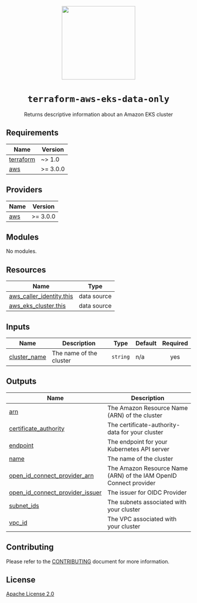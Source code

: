 <div align="center">
  <a href="https://github.com/mongodb-devprod-infrastructure/terraform-aws-eks-data-only">
    <img src="https://user-images.githubusercontent.com/2184329/145092072-d669fd86-de77-427e-aa78-7bc14e0bf531.png" width="200">
  </a>
  <h1><code>terraform-aws-eks-data-only</code></h1>
  <p>Returns descriptive information about an Amazon EKS cluster</p>
</div>

<!-- BEGIN_TF_DOCS -->

## Requirements

| Name                                                                     | Version  |
| ------------------------------------------------------------------------ | -------- |
| <a name="requirement_terraform"></a> [terraform](#requirement_terraform) | ~> 1.0   |
| <a name="requirement_aws"></a> [aws](#requirement_aws)                   | >= 3.0.0 |

## Providers

| Name                                             | Version  |
| ------------------------------------------------ | -------- |
| <a name="provider_aws"></a> [aws](#provider_aws) | >= 3.0.0 |

## Modules

No modules.

## Resources

| Name                                                                                                                       | Type        |
| -------------------------------------------------------------------------------------------------------------------------- | ----------- |
| [aws_caller_identity.this](https://registry.terraform.io/providers/hashicorp/aws/latest/docs/data-sources/caller_identity) | data source |
| [aws_eks_cluster.this](https://registry.terraform.io/providers/hashicorp/aws/latest/docs/data-sources/eks_cluster)         | data source |

## Inputs

| Name                                                                  | Description             | Type     | Default | Required |
| --------------------------------------------------------------------- | ----------------------- | -------- | ------- | :------: |
| <a name="input_cluster_name"></a> [cluster_name](#input_cluster_name) | The name of the cluster | `string` | n/a     |   yes    |

## Outputs

| Name                                                                                                                             | Description                                                       |
| -------------------------------------------------------------------------------------------------------------------------------- | ----------------------------------------------------------------- |
| <a name="output_arn"></a> [arn](#output_arn)                                                                                     | The Amazon Resource Name (ARN) of the cluster                     |
| <a name="output_certificate_authority"></a> [certificate_authority](#output_certificate_authority)                               | The certificate-authority-data for your cluster                   |
| <a name="output_endpoint"></a> [endpoint](#output_endpoint)                                                                      | The endpoint for your Kubernetes API server                       |
| <a name="output_name"></a> [name](#output_name)                                                                                  | The name of the cluster                                           |
| <a name="output_open_id_connect_provider_arn"></a> [open_id_connect_provider_arn](#output_open_id_connect_provider_arn)          | The Amazon Resource Name (ARN) of the IAM OpenID Connect provider |
| <a name="output_open_id_connect_provider_issuer"></a> [open_id_connect_provider_issuer](#output_open_id_connect_provider_issuer) | The issuer for OIDC Provider                                      |
| <a name="output_subnet_ids"></a> [subnet_ids](#output_subnet_ids)                                                                | The subnets associated with your cluster                          |
| <a name="output_vpc_id"></a> [vpc_id](#output_vpc_id)                                                                            | The VPC associated with your cluster                              |

<!-- END_TF_DOCS -->

## Contributing

Please refer to the [CONTRIBUTING](docs/CONTRIBUTING.md) document for more information.

## License

[Apache License 2.0](LICENSE)
